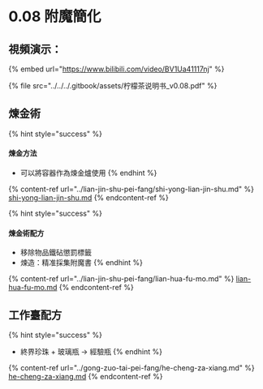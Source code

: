# 0.08 附魔簡化

## 視頻演示：

{% embed url="https://www.bilibili.com/video/BV1Ua41117nj" %}

{% file src="../../../.gitbook/assets/柠檬茶说明书_v0.08.pdf" %}

## 煉金術

{% hint style="success" %}
#### 煉金方法

* 可以將容器作為煉金爐使用
{% endhint %}

{% content-ref url="../lian-jin-shu-pei-fang/shi-yong-lian-jin-shu.md" %}
[shi-yong-lian-jin-shu.md](../lian-jin-shu-pei-fang/shi-yong-lian-jin-shu.md)
{% endcontent-ref %}

{% hint style="success" %}
#### 煉金術配方

* 移除物品鐵砧懲罰標籤
* 煉造：精准採集附魔書
{% endhint %}

{% content-ref url="../lian-jin-shu-pei-fang/lian-hua-fu-mo.md" %}
[lian-hua-fu-mo.md](../lian-jin-shu-pei-fang/lian-hua-fu-mo.md)
{% endcontent-ref %}

## 工作臺配方

{% hint style="success" %}
* 終界珍珠 + 玻璃瓶 → 經驗瓶
{% endhint %}

{% content-ref url="../gong-zuo-tai-pei-fang/he-cheng-za-xiang.md" %}
[he-cheng-za-xiang.md](../gong-zuo-tai-pei-fang/he-cheng-za-xiang.md)
{% endcontent-ref %}
